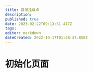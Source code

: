 ```yaml
---
title: 目录挂载点
description: 
published: true
date: 2023-02-22T09:13:51.417Z
tags: 
editor: markdown
dateCreated: 2022-10-17T01:48:37.850Z
---
```


# 初始化页面